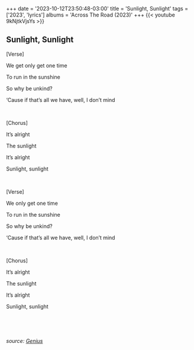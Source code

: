 +++
date = '2023-10-12T23:50:48-03:00'
title = 'Sunlight, Sunlight'
tags = ['2023',  'lyrics']
albums = 'Across The Road (2023)'
+++
{{< youtube 9kNjtkVjsYs >}}

## Sunlight, Sunlight

[Verse]

We get only get one time

To run in the sunshine

So why be unkind?

‘Cause if that’s all we have, well, I don’t mind

&nbsp;

[Chorus]

It’s alright

The sunlight

It’s alright

Sunlight, sunlight

&nbsp;

[Verse]

We only get one time

To run in the sunshine

So why be unkind?

‘Cause if that’s all we have, well, I don’t mind

&nbsp;

[Chorus]

It’s alright

The sunlight

It’s alright

Sunlight, sunlight

&nbsp;

&nbsp;

_source: [Genius](https://genius.com/artists/First-of-october)_
